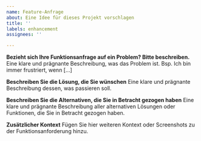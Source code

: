 ```yaml
---
name: Feature-Anfrage
about: Eine Idee für dieses Projekt vorschlagen
title: ''
labels: enhancement
assignees: ''

---
```


**Bezieht sich Ihre Funktionsanfrage auf ein Problem? Bitte beschreiben.**
Eine klare und prägnante Beschreibung, was das Problem ist. Bsp. Ich bin immer frustriert, wenn [...]

**Beschreiben Sie die Lösung, die Sie wünschen**
Eine klare und prägnante Beschreibung dessen, was passieren soll.

**Beschreiben Sie die Alternativen, die Sie in Betracht gezogen haben**
Eine klare und prägnante Beschreibung aller alternativen Lösungen oder Funktionen, die Sie in Betracht gezogen haben.

**Zusätzlicher Kontext**
Fügen Sie hier weiteren Kontext oder Screenshots zu der Funktionsanforderung hinzu.
